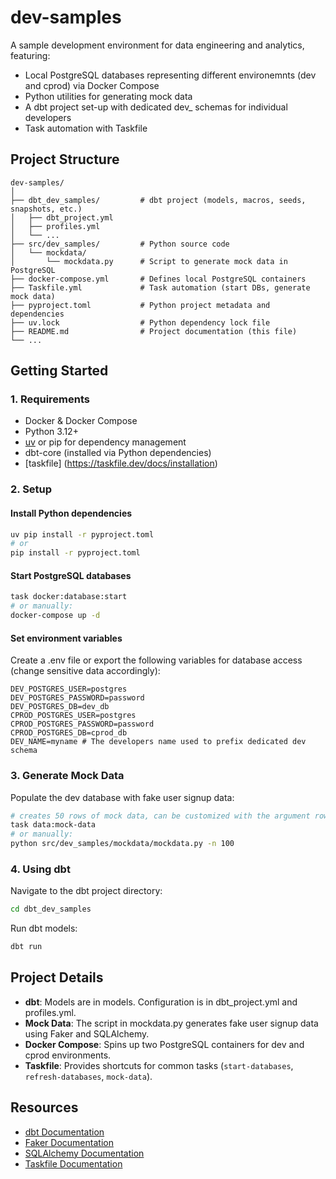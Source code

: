 # dev-samples

A sample development environment for data engineering and analytics, featuring:
- Local PostgreSQL databases representing different environemnts (dev and cprod) via Docker Compose
- Python utilities for generating mock data
- A dbt project set-up with dedicated dev_ schemas for individual developers 
- Task automation with Taskfile

## Project Structure

```
dev-samples/
│
├── dbt_dev_samples/         # dbt project (models, macros, seeds, snapshots, etc.)
│   ├── dbt_project.yml
│   ├── profiles.yml
│   └── ...
├── src/dev_samples/         # Python source code
│   └── mockdata/
│       └── mockdata.py      # Script to generate mock data in PostgreSQL
├── docker-compose.yml       # Defines local PostgreSQL containers
├── Taskfile.yml             # Task automation (start DBs, generate mock data)
├── pyproject.toml           # Python project metadata and dependencies
├── uv.lock                  # Python dependency lock file
├── README.md                # Project documentation (this file)
└── ...
```

## Getting Started

### 1. Requirements

- Docker & Docker Compose
- Python 3.12+
- [uv](https://github.com/astral-sh/uv) or pip for dependency management
- dbt-core (installed via Python dependencies)
- [taskfile] (https://taskfile.dev/docs/installation)

### 2. Setup

#### Install Python dependencies

```sh
uv pip install -r pyproject.toml
# or
pip install -r pyproject.toml
```

#### Start PostgreSQL databases

```sh
task docker:database:start
# or manually:
docker-compose up -d
```

#### Set environment variables

Create a .env file or export the following variables for database access (change sensitive data accordingly):

```
DEV_POSTGRES_USER=postgres
DEV_POSTGRES_PASSWORD=password
DEV_POSTGRES_DB=dev_db
CPROD_POSTGRES_USER=postgres
CPROD_POSTGRES_PASSWORD=password
CPROD_POSTGRES_DB=cprod_db
DEV_NAME=myname # The developers name used to prefix dedicated dev schema  
```

### 3. Generate Mock Data

Populate the dev database with fake user signup data:

```sh
# creates 50 rows of mock data, can be customized with the argument rows=n 
task data:mock-data
# or manually:
python src/dev_samples/mockdata/mockdata.py -n 100
```

### 4. Using dbt

Navigate to the dbt project directory:

```sh
cd dbt_dev_samples
```

Run dbt models:

```sh
dbt run
```

## Project Details

- **dbt**: Models are in models. Configuration is in dbt_project.yml and profiles.yml.
- **Mock Data**: The script in mockdata.py generates fake user signup data using Faker and SQLAlchemy.
- **Docker Compose**: Spins up two PostgreSQL containers for dev and cprod environments.
- **Taskfile**: Provides shortcuts for common tasks (`start-databases`, `refresh-databases`, `mock-data`).

## Resources

- [dbt Documentation](https://docs.getdbt.com/docs/introduction)
- [Faker Documentation](https://faker.readthedocs.io/)
- [SQLAlchemy Documentation](https://docs.sqlalchemy.org/)
- [Taskfile Documentation](https://taskfile.dev/)
